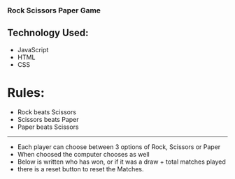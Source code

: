### Rock Scissors Paper Game

## Technology Used:
-   JavaScript
-   HTML
-   CSS

# Rules:
-   Rock beats Scissors
-   Scissors beats Paper
-   Paper beats Scissors
<hr>

* Each player can choose between 3 options of Rock, Scissors or Paper
* When choosed the computer chooses as well
* Below is written who has won, or if it was a draw + total matches played
* there is a reset button to reset the Matches.